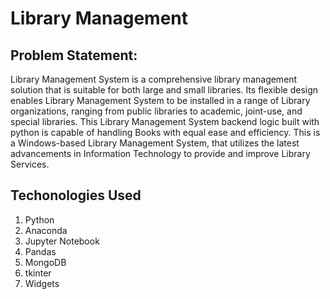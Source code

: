 # Library Management

## Problem Statement:
Library Management System is a comprehensive library management solution that is suitable
for both large and small libraries. Its flexible design enables Library Management System to be
installed in a range of Library organizations, ranging from public libraries to academic,
joint-use, and special libraries. This Library Management System backend logic built with
python is capable of handling Books with equal ease and efficiency. This is a Windows-based
Library Management System, that utilizes the latest advancements in Information Technology
to provide and improve Library Services.

## Techonologies Used

1. Python
2. Anaconda
3. Jupyter Notebook
4. Pandas
5. MongoDB
6. tkinter
7. Widgets

